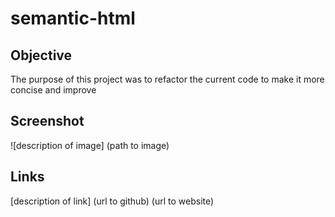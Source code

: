 # semantic-html

## Objective
The purpose of this project was to refactor the current code to make it more concise and improve 

## Screenshot

![description of image] (path to image)

## Links
[description of link] (url to github) (url to website)